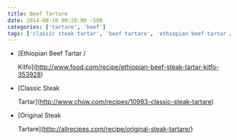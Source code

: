 ```yaml
---
title: Beef Tartare
date: 2014-08-10 00:28:00 -500
categories: ['tartare', 'beef']
tags: ['classic steak tartar', 'beef tartare', 'ethiopian beef tartar / kitfo', 'original steak tartare']
---
```


-   [Ethiopian Beef Tartar /
    Kitfo](http://www.food.com/recipe/ethiopian-beef-steak-tartar-kitfo-353928)
-   [Classic Steak
    Tartar](http://www.chow.com/recipes/10983-classic-steak-tartare)
-   [Original Steak
    Tartare](http://allrecipes.com/recipe/original-steak-tartare/)
